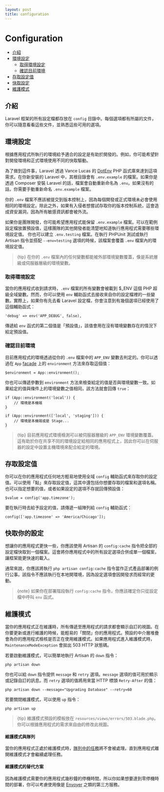 ```yaml
---
layout: post
title: configuration
---
```

# Configuration

- [介紹](#introduction)
- [環境設定](#environment-configuration)
    - [取得環境設定](#retrieving-environment-configuration)
    - [確認目前環境](#determining-the-current-environment)
- [存取設定值](#accessing-configuration-values)
- [快取設定](#configuration-caching)
- [維護模式](#maintenance-mode)

<a name="introduction"></a>
## 介紹

Laravel 框架的所有設定檔都存放在 `config` 目錄中。每個選項都有所屬的文件，你可以隨意看看這些文件，並熟悉這些可用的選項。

<a name="environment-configuration"></a>
## 環境設定

根據應用程式所執行的環境給予適合的設定是有助於開發的。例如，你可能希望針對開發環境和正式環境使用不同的快取驅動。

為了做到這件事，Laravel 透過 Vance Lucas 的 [DotEnv](https://github.com/vlucas/phpdotenv) PHP 函式庫來達到這項需求。在你新安裝的 Laravel 中，其根目錄會有 `.env.example` 的檔案。如果你是透過 Composer 安裝 Laravel 的話，檔案會自動重新命名為  `.env`。如果沒有的話，你需要手動重新命名 `.env.example` 檔案。

你的 `.env` 檔案不應該被提交到版本控制上，因為每個開發或正式環境未必會使用相同的環境設定。除此之外，如果有入侵者想嘗試存取你的版本控制系統，這會造成資安漏洞，因為所有敏感資訊都會被外流。

如果你是團隊開發，你可能希望應用程式能保留 `.env.example` 檔案。可以在範例設定檔放置預設值，這樣團隊的其他開發者能清楚地知道執行應用程式需要哪些環境設定值。 你也可以建立 `.env.testing` 檔案。在執行 PHPUnit 測試或執行 Artisan 指令並搭配 `--env=testing` 選項的時候，該檔案會覆蓋 `.env` 檔案內的環境設定值。

> {tip} 在你的 `.env` 檔案內的任何變數都能被外部環境變數覆蓋，像是系統層級或伺服器層級的環境變數。

<a name="retrieving-environment-configuration"></a>
### 取得環境設定

當你的應用程式收到請求時，`.env` 檔案的所有變數會被載到 $_ENV 這個 PHP 超級全域變數。然而，你可以使用 `env` 輔助函式去接收來自你的設定檔裡的一些變數。實際上，如果你有先去看 Laravel 設定檔，你會注意到有幾個選項已經使用了這個輔助函式：

    'debug' => env('APP_DEBUG', false),

傳遞給 `env` 函式的第二個值是「預設值」，該值會用在沒有環境變數存在的情況下給定預設值。

<a name="determining-the-current-environment"></a>
### 確認目前環境

目前應用程式的環境透過從你的  `.env` 檔案中的 `APP_ENV` 變數去判定的。你可以透過在 `App` [facade](/laravel_tw/docs/5.5/facades) 上的 `environment` 方法來存取這個值：

    $environment = App::environment();

你也可以傳遞參數到 `environment` 方法來檢查給定的值是否與環境變數一致。如果給定的值與條件上的環境變數之值相同，該方法就會回傳 `true`：

    if (App::environment('local')) {
        // 環境是本機端
    }

    if (App::environment(['local', 'staging'])) {
        // 環境是本機端或是 Stage...
    }

> {tip} 目前應用程式環境檢測可以被伺服器層級的 `APP_ENV` 環境變數覆蓋。這有助於你在共享不同的環境設定給相同的應用程式上，因此你可以在伺服器的設定中設置主機環境來配合給定的環境。

<a name="accessing-configuration-values"></a>
## 存取設定值

你可以在你的應用程式任何地方輕易地使用全域 `config` 輔助函式來存取你的設定值。可以使用「點」來存取設定值，這其中還包括你想要存取的檔案和選項名稱。也可以指定想要的值，或者如果設定的選項不存就回傳預設值：

    $value = config('app.timezone');

要在執行時去給予設定的值，請傳遞一組陣列給 `config` 輔助函式：

    config(['app.timezone' => 'America/Chicago']);

<a name="configuration-caching"></a>
## 快取你的設定

想讓你的應用程式更快一些，你應該使用 Artisan 的 `config:cache` 指令把全部的設定檔快取到一個檔案。這會將你應用程式中的所有設定選項合併成單一個檔案，讓框架能更快速的載入。

通常來說，你應該將執行 `php artisan config:cache` 指令當作正式產品部署的例行公事。該指令不應該執行在本地開環境，因為設定選項會因開發求而經常的更動。

> {note} 如果你在部署階段執行 `config:cache` 指令，你應該確定你只從設定檔中呼叫 `env` 函式。

<a name="maintenance-mode"></a>
## 維護模式

當你的應用程式正在維護時，所有傳遞至應用程式的請求都會顯示自訂的視圖。在你要更新或進行維護的時候，能輕易的「關閉」你的應用程式。預設的中介層堆疊會為你的應用程式檢核是否正在使用維護模式。如果應用程式進入維護模式時，`MaintenanceModeException` 會拋出 503 HTTP 狀態碼。

若要啟動維護模式，可以簡單地執行 Artisan 的 `down` 指令：

    php artisan down

你也可以給 `down` 指令提供 `message` 和 `retry` 選項。`message` 選項的值可用於顯示或記錄自訂的訊息。而 `retry` 選項的值將用來當 HTTP 標頭 `Retry-After` 的值：

    php artisan down --message="Upgrading Database" --retry=60

若要關閉維護模式，可以使用 `up` 指令：

    php artisan up

> {tip} 維護模式預設的模板放在 `resources/views/errors/503.blade.php`。你可以根據應用程式的需求來自由的修改此視圖。

#### 維護模式與隊列

當你的應用程式正處於維護模式時，[隊列中的任務](/laravel_tw/docs/5.5/queues)將不會被處理。直到應用程式離開維護模式才會繼續處理任務。

#### 維護模式的替代方案

因為維護模式需要你的應用程式幾秒鐘的停機時間，所以你如果想要達到零停機時間的部署，你可以考慮使用像是 [Envoyer](https://envoyer.io) 之類的第三方服務。
